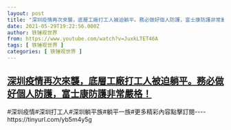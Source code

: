 ```yaml
---
layout: post
title: "深圳疫情再次來襲，底層工廠打工人被迫躺平。務必做好個人防護，富士康防護非常嚴格！"
date: 2021-05-29T19:22:56.000Z
author: 铁锤观世界
from: https://www.youtube.com/watch?v=JuxkLTET46A
tags: [ 铁锤观世界 ]
categories: [ 铁锤观世界 ]
---
```

<!--1622316176000-->
[深圳疫情再次來襲，底層工廠打工人被迫躺平。務必做好個人防護，富士康防護非常嚴格！](https://www.youtube.com/watch?v=JuxkLTET46A)
------

<div>
#深圳疫情#深圳打工人#深圳躺平族#躺平一族#更多精彩內容點擊訂閱----https://tinyurl.com/yb5m4y5g
</div>
